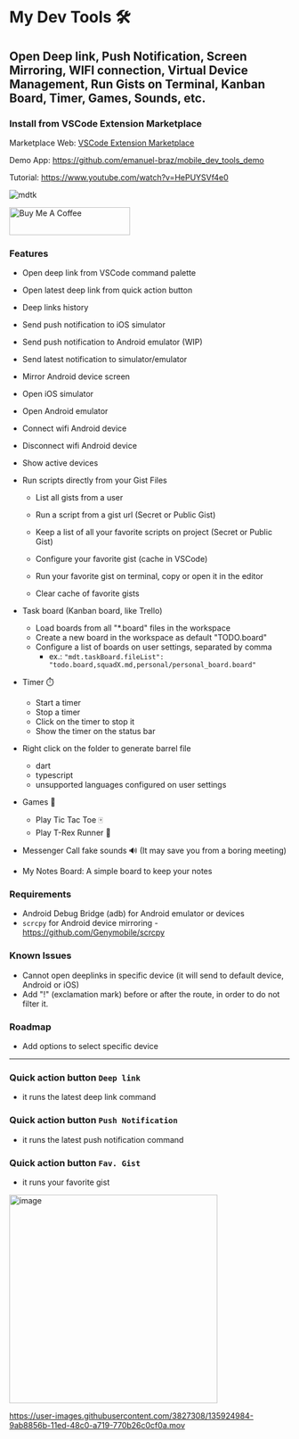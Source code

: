 # My Dev Tools 🛠️

## Open Deep link, Push Notification, Screen Mirroring, WIFI connection, Virtual Device Management, Run Gists on Terminal, Kanban Board, Timer, Games, Sounds, etc.

### Install from VSCode Extension Marketplace
Marketplace Web: [VSCode Extension Marketplace](https://marketplace.visualstudio.com/items?itemName=emanuel-braz.deeplink)  

Demo App: https://github.com/emanuel-braz/mobile_dev_tools_demo

Tutorial: https://www.youtube.com/watch?v=HePUYSVf4e0

![mdtk](https://github.com/user-attachments/assets/d127cc0d-2385-4c88-9d41-71c511d16ccb)

<a href="https://www.buymeacoffee.com/emanuelbraz" target="_blank"><img src="https://cdn.buymeacoffee.com/buttons/v2/default-yellow.png" alt="Buy Me A Coffee" style="height: 50px !important;width: 217px !important;" ></a>
  
### Features  

- Open deep link from VSCode command palette  

- Open latest deep link from quick action button  

- Deep links history  

- Send push notification to iOS simulator  

- Send push notification to Android emulator (WIP)  

- Send latest notification to simulator/emulator  

- Mirror Android device screen  

- Open iOS simulator  

- Open Android emulator  

- Connect wifi Android device  

- Disconnect wifi Android device  

- Show active devices  

- Run scripts directly from your Gist Files  

  - List all gists from a user  

  - Run a script from a gist url (Secret or Public Gist)  

  - Keep a list of all your favorite scripts on project (Secret or Public Gist)  

  - Configure your favorite gist (cache in VSCode)  

  - Run your favorite gist on terminal, copy or open it in the editor  

  - Clear cache of favorite gists  

- Task board (Kanban board, like Trello)
    - Load boards from all "*.board" files in the workspace
    - Create a new board in the workspace as default "TODO.board"
    - Configure a list of boards on user settings, separated by comma
      - ex.: `"mdt.taskBoard.fileList": "todo.board,squadX.md,personal/personal_board.board"`

- Timer ⏱️
  - Start a timer
  - Stop a timer
  - Click on the timer to stop it
  - Show the timer on the status bar

- Right click on the folder to generate barrel file
    - dart
    - typescript
    - unsupported languages configured on user settings

- Games 👾
    - Play Tic Tac Toe 🀄️
    - Play T-Rex Runner 🦖

- Messenger Call fake sounds 🔊 (It may save you from a boring meeting)

- My Notes Board: A simple board to keep your notes

### Requirements
- Android Debug Bridge (adb) for Android emulator or devices
- `scrcpy` for Android device mirroring - https://github.com/Genymobile/scrcpy

### Known Issues
- Cannot open deeplinks in specific device (it will send to default device, Android or iOS)
- Add "!" (exclamation mark) before or after the route, in order to do not filter it.

### Roadmap
- Add options to select specific device
---

### Quick action button `Deep link`
- it runs the latest deep link command  
### Quick action button `Push Notification`
- it runs the latest push notification command
### Quick action button `Fav. Gist`
- it runs your favorite gist

<img width="374" alt="image" src="https://github.com/user-attachments/assets/1338ae2e-de08-4e20-8712-12357673855e">

https://user-images.githubusercontent.com/3827308/135924984-9ab8856b-11ed-48c0-a719-770b26c0cf0a.mov
